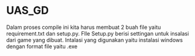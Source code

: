 # UAS_GD

Dalam proses compile ini kita harus membuat 2 buah file yaitu requirement.txt dan setup.py. 
FIle Setup.py berisi settingan untuk insalasi dari game yang dibuat. Intalasi yang digunakan yaitu instalasi windows dengan format file yaitu .exe
